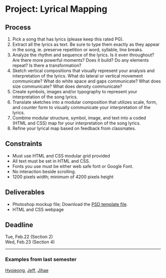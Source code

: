 # Project: Lyrical Mapping

## Process
1. Pick a song that has lyrics (please keep this rated PG).
2. Extract all the lyrics as text. Be sure to type them exactly as they appear in the song, ie. preserve repetition or word, syllable, line breaks.
3. Analyze the rhythm and sequence of the lyrics. Is it even throughout? Are there more powerful moments? Does it build? Do any elements repeat? Is there a transformation?
4. Sketch vertical compositions that visually represent your analysis and interpretation of the lyrics. What do lateral or vertical movement communicate? What do white space and gaps communicate? What does size communicate? What does density communicate?
5. Create symbols, images and/or typography to represent your interpretation of the song lyrics.
6. Translate sketches into a modular composition that utilizes scale, form, and counter form to visually communicate your interpretation of the lyrics.
7. Combine modular structure, symbol, image, and text into a coded (HTML and CSS) map for your interpretation of the song lyrics.
8. Refine your lyrical map based on feedback from classmates.

## Constraints
- Must use HTML and CSS modular grid provided
- All text must be set in HTML and CSS.
- Fonts you use must be either web safe font or Google Font.
- No interaction beside scrolling.
- 1200 pixels width; minimum of 4200 pixels height

## Deliverables
- Photoshop mockup file; Download the [PSD template file](../../files/proj1-psd-mockup-template.psd).
- HTML and CSS webpage

## Deadline
Tue, Feb.22 (Section 2)  
Wed, Feb.23 (Section 4)

-----
### Examples from last semester
[Hyojeong](http://mica-gd2.paperdove.com/2016/lyrics/hyojeong/), [Jeff](http://mica-gd2.paperdove.com/2016/lyrics/jeff/), [Jihae](http://mica-gd2.paperdove.com/2016/lyrics/jihae/)
